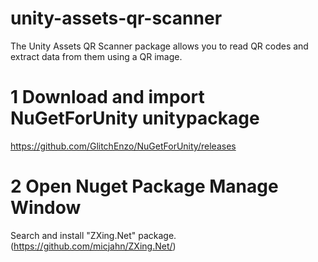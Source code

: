 # unity-assets-qr-scanner
 The Unity Assets QR Scanner package allows you to read QR codes and extract data from them using a QR image.

 # 1 Download and import NuGetForUnity unitypackage
https://github.com/GlitchEnzo/NuGetForUnity/releases

# 2 Open Nuget Package Manage Window
Search and install "ZXing.Net" package. (https://github.com/micjahn/ZXing.Net/)
